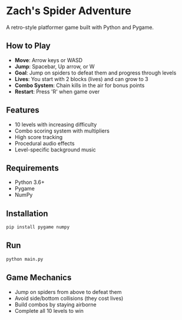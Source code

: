 # Zach's Spider Adventure

A retro-style platformer game built with Python and Pygame.

## How to Play

- **Move**: Arrow keys or WASD
- **Jump**: Spacebar, Up arrow, or W
- **Goal**: Jump on spiders to defeat them and progress through levels
- **Lives**: You start with 2 blocks (lives) and can grow to 3
- **Combo System**: Chain kills in the air for bonus points
- **Restart**: Press 'R' when game over

## Features

- 10 levels with increasing difficulty
- Combo scoring system with multipliers
- High score tracking
- Procedural audio effects
- Level-specific background music

## Requirements

- Python 3.6+
- Pygame
- NumPy

## Installation

```bash
pip install pygame numpy
```

## Run

```bash
python main.py
```

## Game Mechanics

- Jump on spiders from above to defeat them
- Avoid side/bottom collisions (they cost lives)
- Build combos by staying airborne
- Complete all 10 levels to win
